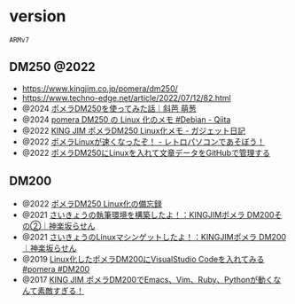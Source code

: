 # version

`ARMv7`

## DM250 @2022

- https://www.kingjim.co.jp/pomera/dm250/
- https://www.techno-edge.net/article/2022/07/12/82.html
- @2024 [ポメラDM250を使ってみた話｜斜芭 萌葱](https://note.com/hmoegi/n/n0e6da4fbbab0)
- @2024 [pomera DM250 の Linux 化のメモ #Debian - Qiita](https://qiita.com/alt-core/items/0467dca2f4b50d3e3003)
- @2022 [KING JIM ポメラDM250 Linux化メモ - ガジェット日記](https://doooo.hatenadiary.org/entry/2022/08/19/172353)
- @2022 [ポメラLinuxが速くなったぞ！ - レトロパソコンであそぼう！](https://pocketgriffon.hatenablog.com/entry/2022/09/25/223132)
- @2022 [ポメラDM250にLinuxを入れて文章データをGitHubで管理する](https://zenn.dev/yukari_erb/articles/how-to-setup-github-on-pomera-linux)

## DM200

- @2022 [ポメラDM250 Linux化の備忘録](https://zenn.dev/yukari_erb/scraps/43d3ca42dfc358)
- @2021 [さいきょうの執筆環境を構築したよ！：KINGJIMポメラ DM200その②｜神楽坂らせん](https://note.com/rasen/n/nf7a96a8130cd)
- @2021 [さいきょうのLinuxマシンゲットしたよ！：KINGJIMポメラ DM200｜神楽坂らせん](https://note.com/rasen/n/nd490ea203f25)
- @2019 [Linux化したポメラDM200にVisualStudio Codeを入れてみる #pomera #DM200](https://mobileff.blogspot.com/2019/02/linuxdm200visualstudio-code-pomera-dm200.html)
- @2017 [KING JIM ポメラDM200でEmacs、Vim、Ruby、Pythonが動くなんて素敵すぎる！](http://hitoriblog.com/?p=51448)

